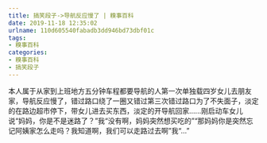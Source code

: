 ```yaml
---
title: 搞笑段子->导航反应慢了 | 糗事百科
date: 2019-11-18 12:35:02
urlname: 110d605540fabadb3dd946bd73dbf01c
tags: 
- 糗事百科
categories:
- 糗事百科
- 搞笑段子
---
```

本人属于从家到上班地方五分钟车程都要导航的人第一次单独载四岁女儿去朋友家，导航反应慢了，错过路口绕了一圈又错过第三次错过路口为了不失面子，淡定的在路边超市停下，带女儿进去买东西，淡定的开导航回家......刚启动车女儿说“妈妈，你是不是迷路了？”我“没有啊，妈妈突然想买吃的”“那妈妈你是突然忘记阿姨家怎么走吗？我知道啊，我们可以走路过去啊”我“…”


